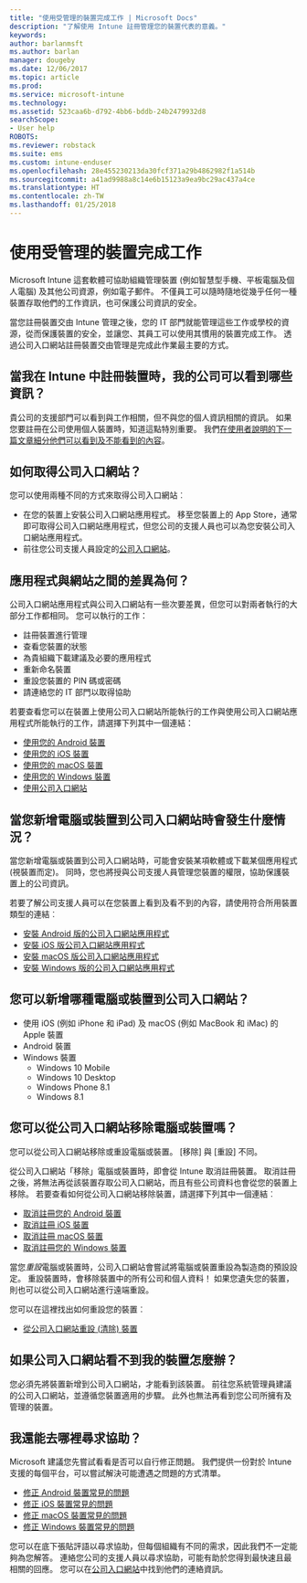 ```yaml
---
title: "使用受管理的裝置完成工作 | Microsoft Docs"
description: "了解使用 Intune 註冊管理您的裝置代表的意義。"
keywords: 
author: barlanmsft
ms.author: barlan
manager: dougeby
ms.date: 12/06/2017
ms.topic: article
ms.prod: 
ms.service: microsoft-intune
ms.technology: 
ms.assetid: 523caa6b-d792-4bb6-bddb-24b2479932d8
searchScope:
- User help
ROBOTS: 
ms.reviewer: robstack
ms.suite: ems
ms.custom: intune-enduser
ms.openlocfilehash: 28e455230213da30fcf371a29b4862982f1a514b
ms.sourcegitcommit: a41ad9988a8c14e6b15123a9ea9bc29ac437a4ce
ms.translationtype: HT
ms.contentlocale: zh-TW
ms.lasthandoff: 01/25/2018
---
```

# <a name="use-managed-devices-to-get-work-done"></a>使用受管理的裝置完成工作
Microsoft Intune 這套軟體可協助組織管理裝置 (例如智慧型手機、平板電腦及個人電腦) 及其他公司資源，例如電子郵件。 不僅員工可以隨時隨地從幾乎任何一種裝置存取他們的工作資訊，也可保護公司資訊的安全。

當您註冊裝置交由 Intune 管理之後，您的 IT 部門就能管理這些工作或學校的資源，從而保護裝置的安全，並讓您、其員工可以使用其慣用的裝置完成工作。 透過公司入口網站註冊裝置交由管理是完成此作業最主要的方式。

## <a name="what-information-can-my-company-see-when-i-enroll-my-device-in-intune"></a>當我在 Intune 中註冊裝置時，我的公司可以看到哪些資訊？
貴公司的支援部門可以看到與工作相關，但不與您的個人資訊相關的資訊。 如果您要註冊在公司使用個人裝置時，知道這點特別重要。 我們[在使用者說明的下一篇文章細分他們可以看到及不能看到的內容](what-info-can-your-company-see-when-you-enroll-your-device-in-intune.md)。

## <a name="how-do-i-get-the-company-portal"></a>如何取得公司入口網站？
您可以使用兩種不同的方式來取得公司入口網站︰

- 在您的裝置上安裝公司入口網站應用程式。 移至您裝置上的 App Store，通常即可取得公司入口網站應用程式，但您公司的支援人員也可以為您安裝公司入口網站應用程式。
- 前往您公司支援人員設定的[公司入口網站](https://portal.manage.microsoft.com#HelpDeskDialog)。

## <a name="whats-the-difference-between-the-app-and-the-website"></a>應用程式與網站之間的差異為何？
公司入口網站應用程式與公司入口網站有一些次要差異，但您可以對兩者執行的大部分工作都相同。 您可以執行的工作：

- 註冊裝置進行管理
- 查看您裝置的狀態
- 為貴組織下載建議及必要的應用程式
- 重新命名裝置
- 重設您裝置的 PIN 碼或密碼
- 請連絡您的 IT 部門以取得協助

若要查看您可以在裝置上使用公司入口網站所能執行的工作與使用公司入口網站應用程式所能執行的工作，請選擇下列其中一個連結：

- [使用您的 Android 裝置](using-your-android-device-with-intune.md)
- [使用您的 iOS 裝置](using-your-ios-device-with-intune.md)
- [使用您的 macOS 裝置](using-your-macos-device-with-intune.md)
- [使用您的 Windows 裝置](using-your-windows-device-with-intune.md)
- [使用公司入口網站](using-the-intune-company-portal-website.md)

## <a name="what-happens-when-you-add-a-computer-or-device-to-the-company-portal"></a>當您新增電腦或裝置到公司入口網站時會發生什麼情況？
當您新增電腦或裝置到公司入口網站時，可能會安裝某項軟體或下載某個應用程式 (視裝置而定)。 同時，您也將授與公司支援人員管理您裝置的權限，協助保護裝置上的公司資訊。

若要了解公司支援人員可以在您裝置上看到及看不到的內容，請使用符合所用裝置類型的連結︰

- [安裝 Android 版的公司入口網站應用程式](what-happens-if-you-install-the-company-portal-app-and-enroll-your-device-in-intune-android.md)
- [安裝 iOS 版公司入口網站應用程式](what-happens-if-you-install-the-company-portal-app-and-enroll-your-device-in-intune-ios.md)
- [安裝 macOS 版公司入口網站應用程式](what-happens-if-you-install-the-company-portal-app-and-enroll-your-device-in-intune-macos.md)
- [安裝 Windows 版的公司入口網站應用程式](what-happens-if-you-install-the-company-portal-app-and-enroll-your-device-in-intune-windows10.md)

## <a name="what-kind-of-computers-or-devices-can-you-add-to-the-company-portal"></a>您可以新增哪種電腦或裝置到公司入口網站？
-   使用 iOS (例如 iPhone 和 iPad) 及 macOS (例如 MacBook 和 iMac) 的 Apple 裝置
-   Android 裝置
-   Windows 裝置
    -   Windows 10 Mobile
    -   Windows 10 Desktop
    -   Windows Phone 8.1
    -   Windows 8.1

## <a name="can-you-remove-a-computer-or-device-from-the-company-portal"></a>您可以從公司入口網站移除電腦或裝置嗎？
您可以從公司入口網站移除或重設電腦或裝置。 [移除] 與 [重設] 不同。

從公司入口網站「移除」電腦或裝置時，即會從 Intune 取消註冊裝置。 取消註冊之後，將無法再從該裝置存取公司入口網站，而且有些公司資料也會從您的裝置上移除。 若要查看如何從公司入口網站移除裝置，請選擇下列其中一個連結︰

- [取消註冊您的 Android 裝置](unenroll-your-device-from-intune-android.md)
- [取消註冊 iOS 裝置](unenroll-your-device-from-intune-ios.md)
- [取消註冊 macOS 裝置](unenroll-your-device-from-intune-macos.md)
- [取消註冊您的 Windows 裝置](unenroll-your-device-from-intune-windows.md)

當您*重設*電腦或裝置時，公司入口網站會嘗試將電腦或裝置重設為製造商的預設設定。 重設裝置時，會移除裝置中的所有公司和個人資料！ 如果您遺失您的裝置，則也可以從公司入口網站進行遠端重設。

您可以在這裡找出如何重設您的裝置︰

- [從公司入口網站重設 (清除) 裝置](reset-erase-your-device-cpwebsite.md)

## <a name="what-if-i-cant-see-my-device-in-the-company-portal"></a>如果公司入口網站看不到我的裝置怎麼辦？
您必須先將裝置新增到公司入口網站，才能看到該裝置。 前往您系統管理員建議的公司入口網站，並遵循您裝置適用的步驟。 此外也無法再看到您公司所擁有及管理的裝置。

## <a name="where-else-can-i-go-for-help"></a>我還能去哪裡尋求協助？
Microsoft 建議您先嘗試看看是否可以自行修正問題。 我們提供一份對於 Intune 支援的每個平台，可以嘗試解決可能遭遇之問題的方式清單。

- [修正 Android 裝置常見的問題](troubleshoot-your-device-android.md)
- [修正 iOS 裝置常見的問題](troubleshoot-your-device-ios.md)
- [修正 macOS 裝置常見的問題](troubleshoot-your-device-macos.md)
- [修正 Windows 裝置常見的問題](troubleshoot-your-device-windows.md)

您可以在底下張貼評語以尋求協助，但每個組織有不同的需求，因此我們不一定能夠為您解答。 連絡您公司的支援人員以尋求協助，可能有助於您得到最快速且最相關的回應。 您可以在[公司入口網站](https://portal.manage.microsoft.com#HelpDeskDialog)中找到他們的連絡資訊。
